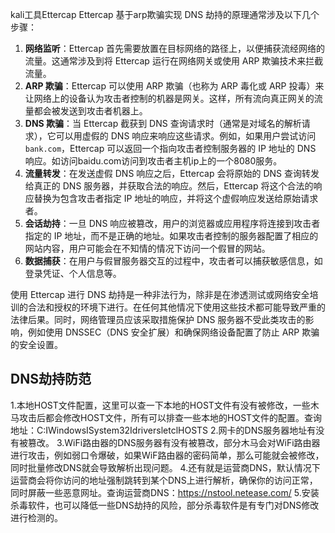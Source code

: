 kali工具Ettercap
Ettercap 基于arp欺骗实现 DNS 劫持的原理通常涉及以下几个步骤：

1. **网络监听**：Ettercap 首先需要放置在目标网络的路径上，以便捕获流经网络的流量。这通常涉及到将 Ettercap 运行在网络网关或使用 ARP 欺骗技术来拦截流量。
2. **ARP 欺骗**：Ettercap 可以使用 ARP 欺骗（也称为 ARP 毒化或 ARP 投毒）来让网络上的设备认为攻击者控制的机器是网关。这样，所有流向真正网关的流量都会被发送到攻击者机器上。
3. **DNS 欺骗**：当 Ettercap 截获到 DNS 查询请求时（通常是对域名的解析请求），它可以用虚假的 DNS 响应来响应这些请求。例如，如果用户尝试访问 `bank.com`，Ettercap 可以返回一个指向攻击者控制服务器的 IP 地址的 DNS 响应。如访问baidu.com访问到攻击者主机ip上的一个8080服务。
4. **流量转发**：在发送虚假 DNS 响应之后，Ettercap 会将原始的 DNS 查询转发给真正的 DNS 服务器，并获取合法的响应。然后，Ettercap 将这个合法的响应替换为包含攻击者指定 IP 地址的响应，并将这个虚假响应发送给原始请求者。
5. **会话劫持**：一旦 DNS 响应被篡改，用户的浏览器或应用程序将连接到攻击者指定的 IP 地址，而不是正确的地址。如果攻击者控制的服务器配置了相应的网站内容，用户可能会在不知情的情况下访问一个假冒的网站。
6. **数据捕获**：在用户与假冒服务器交互的过程中，攻击者可以捕获敏感信息，如登录凭证、个人信息等。

使用 Ettercap 进行 DNS 劫持是一种非法行为，除非是在渗透测试或网络安全培训的合法和授权的环境下进行。在任何其他情况下使用这些技术都可能导致严重的法律后果。同时，网络管理员应该采取措施保护 DNS 服务器不受此类攻击的影响，例如使用 DNSSEC（DNS 安全扩展）和确保网络设备配置了防止 ARP 欺骗的安全设置。

## **DNS劫持防范**
1.本地HOST文件配置，这里可以查一下本地的HOST文件有没有被修改，一些木马攻击后都会修改HOST文件，所有可以排查一些本地的HOST文件的配置。查询地址：C:IWindowsISystem32IdriversletclHOSTS
2.网卡的DNS服务器地址有没有被篡改。
3.WiFi路由器的DNS服务器有没有被篡改，部分木马会对WiFi路由器进行攻击，例如弱口令爆破，如果WiF路由器的密码简单，那么可能就会被修改，同时批量修改DNS就会导致解析出现问题。
4.还有就是运营商DNS，默认情况下运营商会将你访问的地址强制跳转到某个DNS上进行解析，确保你的访问正常，同时屏蔽一些恶意网址。查询运营商DNS：<https://nstool.netease.com/>
5.安装杀毒软件，也可以降低一些DNS劫持的风险，部分杀毒软件是有专门对DNS修改进行检测的。
